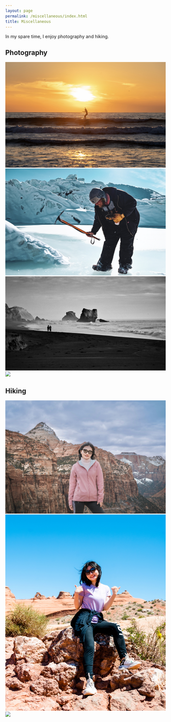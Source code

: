 ```yaml
---
layout: page
permalink: /miscellaneous/index.html
title: Miscellaneous
---
```


In my spare time, I enjoy photography and hiking.

## Photography

<div class="fourth">
<img src="/images/photo_1.jpg">
<img src="/images/photo_3.jpg">
<img src="/images/photo_4.jpg">
<img src="/images/photo_5.jpg">
</div>

## Hiking

<div class="third">
<img src="/images/hiking_1.jpg">
<img src="/images/hiking_2.jpg">
<img src="/images/hiking_3.jpg">
</div>
